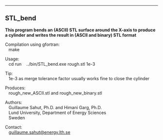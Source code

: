 ---------------------------------------------------------------------------------
STL_bend
---------------------------------------------------------------------------------

<b>This program bends an (ASCII) STL surface around the X-axis to produce a cylinder and writes the result in (ASCII and binary) STL format</b>

Compilation using gfortran:<br />
&nbsp;&nbsp;&nbsp;make

Usage:<br />
&nbsp;&nbsp;&nbsp;cd run
&nbsp;&nbsp;&nbsp;../bin/STL_bend.exe rough.stl 1e-3
   
Tip:<br />
&nbsp;&nbsp;&nbsp;1e-3 as merge tolerance factor usually works fine to close the cylinder 

Produces:<br />
&nbsp;&nbsp;&nbsp;rough_new_ASCII.stl and rough_new_binary.stl

Authors:<br />
&nbsp;&nbsp;&nbsp;Guillaume Sahut, Ph.D. and Himani Garg, Ph.D.<br />
&nbsp;&nbsp;&nbsp;Lund University, Department of Energy Sciences<br />
&nbsp;&nbsp;&nbsp;Sweden

Contact:<br />
&nbsp;&nbsp;&nbsp;guillaume.sahut@energy.lth.se
